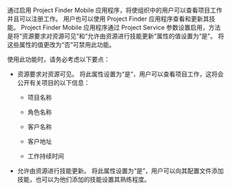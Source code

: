 通过启用 Project Finder Mobile 应用程序，将使组织中的用户可以查看项目工作并且可以注册工作。 用户也可以使用 Project Finder 应用程序查看和更新其技能。 Project Finder Mobile 应用程序通过 Project Service 参数设置启用，方法是将“资源要求对资源可见”和“允许由资源进行技能更新”属性的值设置为“是”。 将这些属性的值更改为“否”可禁用此功能。  
  
 使用此功能时，请务必考虑以下要点：  
  
-   资源要求对资源可见。 将此属性设置为“是”，用户可以查看项目工作，这将会公开有关项目的以下信息：  
  
    -   项目名称  
  
    -   角色名称  
  
    -   客户名称  
  
    -   客户地址  
  
    -   工作持续时间  
  
-   允许由资源进行技能更新。 将此属性设置为“是”，用户可以向其配置文件添加技能，也可以为他们添加的技能设置其熟练程度。